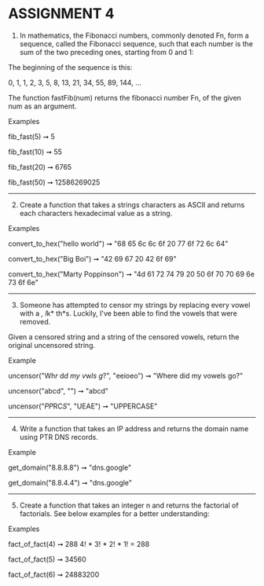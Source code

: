 # ASSIGNMENT 4

1. In mathematics, the Fibonacci numbers, commonly denoted Fn, form a sequence, called the Fibonacci sequence, such that each number is the sum of the two preceding ones, starting from 0 and 1:

The beginning of the sequence is this:

0, 1, 1, 2, 3, 5, 8, 13, 21, 34, 55, 89, 144, ...

The function fastFib(num) returns the fibonacci number Fn, of the given num as an argument.

Examples

fib_fast(5) ➞ 5

fib_fast(10) ➞ 55

fib_fast(20) ➞ 6765

fib_fast(50) ➞ 12586269025

------------------------------------------------------------------------------------------------

2. Create a function that takes a strings characters as ASCII and returns each characters hexadecimal value as a string.

Examples

convert_to_hex("hello world") ➞ "68 65 6c 6c 6f 20 77 6f 72 6c 64"

convert_to_hex("Big Boi") ➞ "42 69 67 20 42 6f 69"

convert_to_hex("Marty Poppinson") ➞ "4d 61 72 74 79 20 50 6f 70 70 69 6e 73 6f 6e"


------------------------------------------------------------------------------------------------

3. Someone has attempted to censor my strings by replacing every vowel with a *, l*k* th*s. Luckily, I've been able to find the vowels that were removed.

Given a censored string and a string of the censored vowels, return the original uncensored string.

Example

uncensor("Wh*r* d*d my v*w*ls g*?", "eeioeo") ➞ "Where did my vowels go?"

uncensor("abcd", "") ➞ "abcd"

uncensor("*PP*RC*S*", "UEAE") ➞ "UPPERCASE"


------------------------------------------------------------------------------------------------


4. Write a function that takes an IP address and returns the domain name using PTR DNS records.

Example

get_domain("8.8.8.8") ➞ "dns.google"

get_domain("8.8.4.4") ➞ "dns.google"



------------------------------------------------------------------------------------------------

5. Create a function that takes an integer n and returns the factorial of factorials. See below examples for a better understanding:

Examples

fact_of_fact(4) ➞ 288   4! * 3! * 2! * 1! = 288

fact_of_fact(5) ➞ 34560

fact_of_fact(6) ➞ 24883200